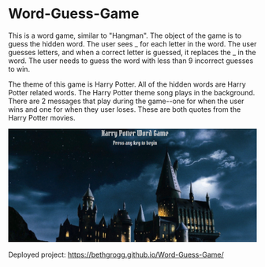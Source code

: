 # Word-Guess-Game

This is a word game, similar to "Hangman".  The object of the game is to guess the hidden word.  The user sees _ for each letter in the word.  The user guesses letters, and when a correct letter is guessed, it replaces the _ in the word.  The user needs to guess the word with less than 9 incorrect guesses to win.

The theme of this game is Harry Potter.  All of the hidden words are Harry Potter related words.  The Harry Potter theme song plays in the background.  There are 2 messages that play during the game--one for when the user wins and one for when they user loses.  These are both quotes from the Harry Potter movies.

![Harry Potter Word Game](/wordgame.png)

Deployed project: https://bethgrogg.github.io/Word-Guess-Game/